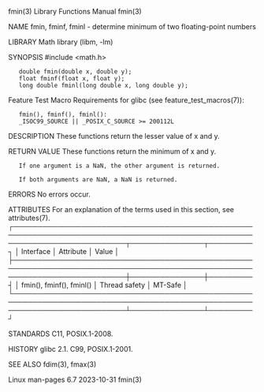 fmin(3)								   Library Functions Manual							       fmin(3)

NAME
       fmin, fminf, fminl - determine minimum of two floating-point numbers

LIBRARY
       Math library (libm, -lm)

SYNOPSIS
       #include <math.h>

       double fmin(double x, double y);
       float fminf(float x, float y);
       long double fminl(long double x, long double y);

   Feature Test Macro Requirements for glibc (see feature_test_macros(7)):

       fmin(), fminf(), fminl():
	   _ISOC99_SOURCE || _POSIX_C_SOURCE >= 200112L

DESCRIPTION
       These functions return the lesser value of x and y.

RETURN VALUE
       These functions return the minimum of x and y.

       If one argument is a NaN, the other argument is returned.

       If both arguments are NaN, a NaN is returned.

ERRORS
       No errors occur.

ATTRIBUTES
       For an explanation of the terms used in this section, see attributes(7).
       ┌───────────────────────────────────────────────────────────────────────────────────────────────────────────────────────────┬───────────────┬─────────┐
       │ Interface														   │ Attribute	   │ Value   │
       ├───────────────────────────────────────────────────────────────────────────────────────────────────────────────────────────┼───────────────┼─────────┤
       │ fmin(), fminf(), fminl()												   │ Thread safety │ MT-Safe │
       └───────────────────────────────────────────────────────────────────────────────────────────────────────────────────────────┴───────────────┴─────────┘

STANDARDS
       C11, POSIX.1-2008.

HISTORY
       glibc 2.1.  C99, POSIX.1-2001.

SEE ALSO
       fdim(3), fmax(3)

Linux man-pages 6.7							  2023-10-31								       fmin(3)
